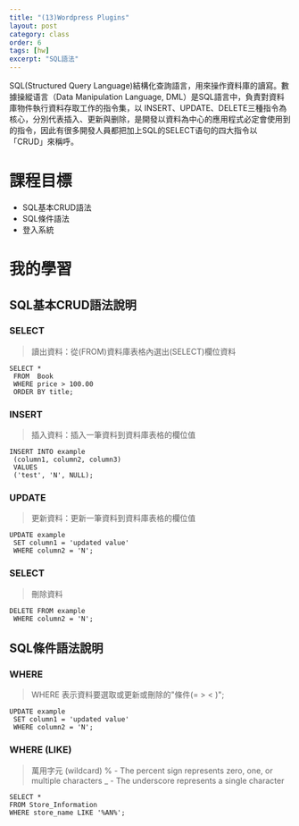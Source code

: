 ```yaml
---
title: "(13)Wordpress Plugins"
layout: post
category: class
order: 6
tags: [hw]
excerpt: "SQL語法"
---
```

SQL(Structured Query Language)結構化查詢語言，用來操作資料庫的讀寫。數據操縱语言（Data Manipulation Language, DML）是SQL語言中，負責對資料庫物件執行資料存取工作的指令集，以 INSERT、UPDATE、DELETE三種指令為核心，分別代表插入、更新與删除，是開發以資料為中心的應用程式必定會使用到的指令，因此有很多開發人員都把加上SQL的SELECT语句的四大指令以「CRUD」來稱呼。

# 課程目標
- SQL基本CRUD語法
- SQL條件語法
- 登入系統

# 我的學習

## SQL基本CRUD語法說明

### SELECT
> 讀出資料：從(FROM)資料庫表格內選出(SELECT)欄位資料

```
SELECT *
 FROM  Book
 WHERE price > 100.00
 ORDER BY title;
```

### INSERT
> 插入資料：插入一筆資料到資料庫表格的欄位值

```
INSERT INTO example
 (column1, column2, column3)
 VALUES
 ('test', 'N', NULL);
```

### UPDATE
> 更新資料：更新一筆資料到資料庫表格的欄位值

```
UPDATE example
 SET column1 = 'updated value'
 WHERE column2 = 'N';
```

### SELECT
> 刪除資料

```
DELETE FROM example
 WHERE column2 = 'N';
```

## SQL條件語法說明

### WHERE
> WHERE 表示資料要選取或更新或刪除的"條件(= > < )";

```
UPDATE example
 SET column1 = 'updated value'
 WHERE column2 = 'N';
```

### WHERE (LIKE)
> 萬用字元 (wildcard) % - The percent sign represents zero, one, or multiple characters _ - The underscore represents a single character

```
SELECT * 
FROM Store_Information 
WHERE store_name LIKE '%AN%';
```

[1]: https://github.com/        "GitHub"
[2]: https://pages.github.com/  "GitHub Pages"
[3]: https://jekyllrb.com/      "Jekyll"
[4]: http://markdown.tw         "Markdown文件"
[5]: http://dillinger.io/       "Dillinger"








